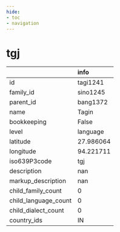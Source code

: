 ```yaml
---
hide:
- toc
- navigation
---
```

# tgj
|                      | info      |
|:---------------------|:----------|
| id                   | tagi1241  |
| family_id            | sino1245  |
| parent_id            | bang1372  |
| name                 | Tagin     |
| bookkeeping          | False     |
| level                | language  |
| latitude             | 27.986064 |
| longitude            | 94.221711 |
| iso639P3code         | tgj       |
| description          | nan       |
| markup_description   | nan       |
| child_family_count   | 0         |
| child_language_count | 0         |
| child_dialect_count  | 0         |
| country_ids          | IN        |